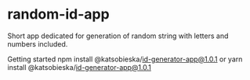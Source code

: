 # random-id-app

Short app dedicated for generation of random string with letters and numbers included.

Getting started
npm install @katsobieska/id-generator-app@1.0.1 or
yarn install @katsobieska/id-generator-app@1.0.1
